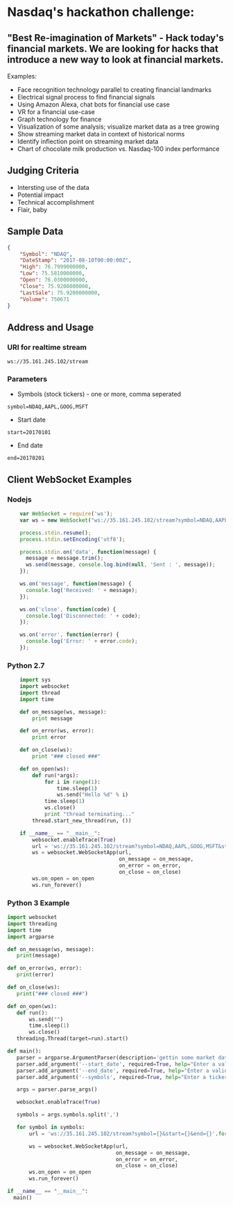 # Nasdaq's hackathon challenge:
## "Best Re-imagination of Markets" - Hack today's financial markets. We are looking for hacks that introduce a new way to look at financial markets.

Examples:
* Face recognition technology parallel to creating financial landmarks
* Electrical signal process to find financial signals
* Using Amazon Alexa, chat bots for financial use case
* VR for a financial use-case
* Graph technology for finance
* Visualization of some analysis; visualize market data as a tree growing
* Show streaming market data in context of historical norms
* Identify inflection point on streaming market data
* Chart of chocolate milk production vs. Nasdaq-100 index performance

## Judging Criteria
* Intersting use of the data
* Potential impact
* Technical accomplishment
* Flair, baby

## Sample Data

```json
{
    "Symbol": "NDAQ",
    "DateStamp": "2017-08-10T00:00:00Z",
    "High": 76.7999000000, 
    "Low": 75.5810000000,  
    "Open": 76.0300000000,
    "Close": 75.9200000000, 
    "LastSale": 75.9200000000, 
    "Volume": 750671
}
```

## Address and Usage
### URI for realtime stream
```
ws://35.161.245.102/stream
```

### Parameters
* Symbols (stock tickers) - one or more, comma seperated
```
symbol=NDAQ,AAPL,GOOG,MSFT
```
* Start date
```
start=20170101
```
* End date
```
end=20170201
```

## Client WebSocket Examples
### Nodejs
```javascript
    var WebSocket = require('ws');
    var ws = new WebSocket("ws://35.161.245.102/stream?symbol=NDAQ,AAPL,GOOG,MSFT&start=20170101&end=20170201");

    process.stdin.resume();
    process.stdin.setEncoding('utf8');

    process.stdin.on('data', function(message) {
      message = message.trim();
      ws.send(message, console.log.bind(null, 'Sent : ', message));
    });

    ws.on('message', function(message) {
      console.log('Received: ' + message);
    });

    ws.on('close', function(code) {
      console.log('Disconnected: ' + code);
    });

    ws.on('error', function(error) {
      console.log('Error: ' + error.code);
    });
```

### Python 2.7
```python
    import sys
    import websocket
    import thread
    import time

    def on_message(ws, message):
        print message

    def on_error(ws, error):
        print error

    def on_close(ws):
        print "### closed ###"

    def on_open(ws):
        def run(*args):
            for i in range(1):
                time.sleep(1)
                ws.send("Hello %d" % i)
            time.sleep(1)
            ws.close()
            print "thread terminating..."
        thread.start_new_thread(run, ())

    if __name__ == "__main__":
        websocket.enableTrace(True)
        url = 'ws://35.161.245.102/stream?symbol=NDAQ,AAPL,GOOG,MSFT&start=20170101&end=20170201')
        ws = websocket.WebSocketApp(url,
                                    on_message = on_message,
                                    on_error = on_error,
                                    on_close = on_close)
        ws.on_open = on_open
        ws.run_forever()
```
 ### Python 3 Example
 ```python
 import websocket
import threading
import time
import argparse

def on_message(ws, message):
    print(message)

def on_error(ws, error):
    print(error)

def on_close(ws):
    print("### closed ###")

def on_open(ws):
    def run():
        ws.send("")
        time.sleep(1)
        ws.close()
    threading.Thread(target=run).start()

def main():
    parser = argparse.ArgumentParser(description='gettin some market data')
    parser.add_argument('--start_date', required=True, help="Enter a valid start date in YYYYMMDD format")
    parser.add_argument('--end_date', required=True, help="Enter a valid end date in YYYYMMDD format")
    parser.add_argument('--symbols', required=True, help="Enter a ticker symbol or list of tickers. E.g. NDAQ or NDAQ,AAPL,MSFT")

    args = parser.parse_args()

    websocket.enableTrace(True)

    symbols = args.symbols.split(',')

    for symbol in symbols:
        url = 'ws://35.161.245.102/stream?symbol={}&start={}&end={}'.format(symbol,args.start_date,args.end_date)
 
        ws = websocket.WebSocketApp(url,
                                    on_message = on_message,
                                    on_error = on_error,
                                    on_close = on_close)
        ws.on_open = on_open
        ws.run_forever()

if __name__ == "__main__":
   main() 
```
